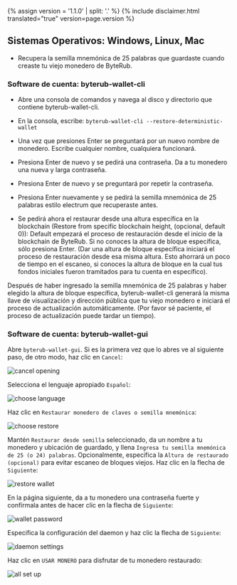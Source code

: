 {% assign version = '1.1.0' | split: '.' %}
{% include disclaimer.html translated="true" version=page.version %}
## Sistemas Operativos:  Windows, Linux, Mac

- Recupera la semilla mnemónica de 25 palabras que guardaste cuando creaste tu viejo monedero de ByteRub.

### Software de cuenta: byterub-wallet-cli

- Abre una consola de comandos y navega al disco y directorio que contiene byterub-wallet-cli.

- En la consola, escribe: `byterub-wallet-cli --restore-deterministic-wallet`

- Una vez que presiones Enter se preguntará por un nuevo nombre de monedero. Escribe cualquier nombre, cualquiera funcionará.

- Presiona Enter de nuevo y se pedirá una contraseña. Da a tu monedero una nueva y larga contraseña.

- Presiona Enter de nuevo y se preguntará por repetir la contraseña.

- Presiona Enter nuevamente y se pedirá la semilla mnemónica de 25 palabras estilo electrum que recuperaste antes.

- Se pedirá ahora el restaurar desde una altura específica en la blockchain (Restore from specific blockchain height, (opcional, default 0)): Default empezará el proceso de restauración desde el inicio de la blockchain de ByteRub. Si no conoces la altura de bloque específica, sólo presiona Enter. (Dar una altura de bloque específica iniciará el proceso de restauración desde esa misma altura. Esto ahorrará un poco de tiempo en el escaneo, si conoces la altura de bloque en la cual tus fondos iniciales fueron tramitados para tu cuenta en específico).

Después de haber ingresado la semilla mnemónica de 25 palabras y haber elegido la altura de bloque específica, byterub-wallet-cli generará la misma llave de visualización y dirección pública que tu viejo monedero e iniciará el proceso de actualización automáticamente. (Por favor sé paciente, el proceso de actualización puede tardar un tiempo).

### Software de cuenta: byterub-wallet-gui

Abre `byterub-wallet-gui`. Si es la primera vez que lo abres ve al siguiente paso, de otro modo, haz clic en  `Cancel`:

![cancel opening](png/restore_account/cancel-opening.png)

Selecciona el lenguaje apropiado `Español`:

![choose language](png/restore_account/choose-language.png)

Haz clic en  `Restaurar monedero de claves o semilla mnemónica`:

![choose restore](png/restore_account/choose-restore.png)

Mantén `Restaurar desde semilla` seleccionado, da un nombre a tu monedero y ubicación de guardado, y llena `Ingresa tu semilla mnemónica de 25 (o 24) palabras`. Opcionalmente, especifica la `Altura de restaurado (opcional)` para evitar escaneo de bloques viejos. Haz clic en la flecha de `Siguiente`:

![restore wallet](png/restore_account/restore-wallet.png)

En la página siguiente, da a tu monedero una contraseña fuerte y confírmala antes de hacer clic en la flecha de `Siguiente`:

![wallet password](png/restore_account/wallet-password.png)

Especifica la configuración del daemon y haz clic la flecha de `Siguiente`:

![daemon settings](png/restore_account/daemon-settings.png)

Haz clic en `USAR MONERO` para disfrutar de tu monedero restaurado:

![all set up](png/restore_account/all-set-up.png)
